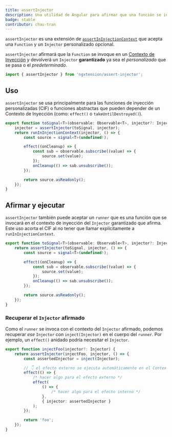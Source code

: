 ```yaml
---
title: assertInjector
description: Una utilidad de Angular para afirmar que una función se invoca en un contexto de inyección y devolver el Injector garantizado.
badge: stable
contributor: chau-tran
---
```


`assertInjector` es una extensión de [`assertInInjectionContext`](https://angular.io/api/core/assertInInjectionContext) que acepta una `Function` y un `Injector` personalizado opcional.

`assertInjector` afirmará que la `Function` se invoque en un [Contexto de Inyección](https://angular.io/guide/dependency-injection-context) y devolverá un `Injector` **garantizado** ya sea el _personalizado_ que se pasa o el _predeterminado_.

```ts
import { assertInjector } from 'ngxtension/assert-injector';
```

## Uso

`assertInjector` se usa principalmente para las funciones de inyección personalizadas (CIF) o funciones abstractas que pueden depender de un Contexto de Inyección (como: `effect()` o `takeUntilDestroyed()`).

```ts
export function toSignal<T>(observable: Observable<T>, injector?: Injector): Signal<T> {
	injector = assertInjector(toSignal, injector);
	return runInInjectionContext(injector, () => {
		const source = signal<T>(undefined!);

		effect((onCleanup) => {
			const sub = observable.subscribe((value) => {
				source.set(value);
			});
			onCleanup(() => sub.unsubscribe());
		});

		return source.asReadonly();
	});
}
```

## Afirmar y ejecutar

`assertInjector` también puede aceptar un `runner` que es una función que se invocará en el contexto de inyección del `Injector` garantizado que afirma. Este uso acorta el CIF al no tener que llamar explícitamente a `runInInjectionContext`.

```ts
export function toSignal<T>(observable: Observable<T>, injector?: Injector): Signal<T> {
	return assertInjector(toSignal, injector, () => {
		const source = signal<T>(undefined!);

		effect((onCleanup) => {
			const sub = observable.subscribe((value) => {
				source.set(value);
			});
			onCleanup(() => sub.unsubscribe());
		});

		return source.asReadonly();
	});
}
```

### Recuperar el `Injector` afirmado

Como el `runner` se invoca con el contexto del `Injector` afirmado, podemos recuperar _ese_ `Injector` con `inject(Injector)` en el cuerpo del `runner`. Por ejemplo, un `effect()` anidado podría necesitar el `Injector`.

```ts
export function injectFoo(injector?: Injector) {
	return assertInjector(injectFoo, injector, () => {
		const assertedInjector = inject(Injector);

		// 👇 el efecto externo se ejecuta automáticamente en el Contexto de Inyección
		effect(() => {
			/* hacer algo para el efecto externo */
			effect(
				() => {
					/* hacer algo para el efecto interno */
				},
				{ injector: assertedInjector }
			);
		});

		return 'foo';
	});
}
```
